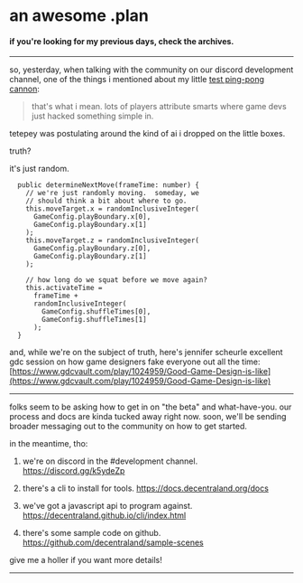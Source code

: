 # an awesome .plan

#### if you're looking for my previous days, check the archives.

---

so, yesterday, when talking with the community on our discord development channel, one of the things i mentioned about my little [test ping-pong cannon](https://youtu.be/x_D9XmFi8GY):

> that's what i mean.  lots of players attribute smarts where game devs just hacked something simple in.

tetepey was postulating around the kind of ai i dropped on the little boxes.

truth?

it's just random.

```
  public determineNextMove(frameTime: number) {
    // we're just randomly moving.  someday, we
    // should think a bit about where to go.
    this.moveTarget.x = randomInclusiveInteger(
      GameConfig.playBoundary.x[0],
      GameConfig.playBoundary.x[1]
    );
    this.moveTarget.z = randomInclusiveInteger(
      GameConfig.playBoundary.z[0],
      GameConfig.playBoundary.z[1]
    );

    // how long do we squat before we move again?
    this.activateTime =
      frameTime +
      randomInclusiveInteger(
        GameConfig.shuffleTimes[0],
        GameConfig.shuffleTimes[1]
      );
  }
```

and, while we're on the subject of truth, here's jennifer scheurle excellent gdc session on how game designers fake everyone out all the time:  
[https://www.gdcvault.com/play/1024959/Good-Game-Design-is-like](https://www.gdcvault.com/play/1024959/Good-Game-Design-is-like)

---

folks seem to be asking how to get in on "the beta" and what-have-you.  our process and docs are kinda tucked away right now.  soon, we'll be sending broader messaging out to the community on how to get started.

in the meantime, tho:

1) we're on discord in the #development channel. https://discord.gg/k5ydeZp

2) there's a cli to install for tools.
https://docs.decentraland.org/docs

3) we've got a javascript api to program against.
https://decentraland.github.io/cli/index.html

4) there's some sample code on github.
https://github.com/decentraland/sample-scenes

give me a holler if you want more details!

---


